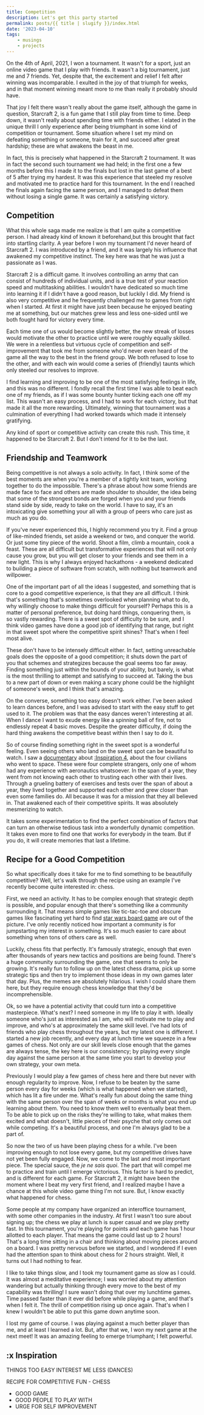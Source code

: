 ```yaml
---
title: Competition
description: Let's get this party started
permalink: posts/{{ title | slugify }}/index.html
date: '2023-04-10'
tags: 
    - musings
    - projects
---
```


On the 4th of April, 2021, I won a tournament. It wasn't for a sport, just an online video game that I play with friends. It wasn't a big tournament, just me and 7 friends. Yet, despite that, the excitement and relief I felt after winning was incomparable. I exulted in the joy of that triumph for weeks, and in that moment winning meant more to me than really it probably should have.

That joy I felt there wasn't really about the game itself, although the game in question, Starcraft 2, is a fun game that I still play from time to time. Deep down, it wasn't really about spending time with friends either. I elated in the unique thrill I only experience after being triumphant in some kind of competition or tournament. Some situation where I set my mind on defeating something or someone, train for it, and succeed after great hardship; these are what awakens the beast in me.

In fact, this is precisely what happened in the Starcraft 2 tournament. It was in fact the second such tournament we had held; in the first one a few months before this I made it to the finals but lost in the last game of a best of 5 after trying my hardest. It was this experience that steeled my resolve and motivated me to practice hard for this tournament. In the end I reached the finals again facing the same person, and I managed to defeat them without losing a single game. It was certainly a satisfying victory.


## Competition

What this whole saga made me realize is that I am quite a competitive person. I had already kind of known it beforehand,but this brought that fact into startling clarity. A year before I won my tournament I'd never heard of Starcraft 2. I was introduced by a friend, and it was largely his influence that awakened my competitive instinct. The key here was that he was just a passionate as I was.

Starcraft 2 is a difficult game. It involves controlling an army that can consist of hundreds of individual units, and is a true test of your reaction speed and multitasking abilities. I wouldn't have dedicated so much time into learning it if I didn't have a good reason, but luckily I did. My friend is also very competitive and he frequently challenged me to games from right when I started. At first it might have just been because he enjoyed beating me at something, but our matches grew less and less one-sided until we both fought hard for victory every time.

Each time one of us would become slightly better, the new streak of losses would motivate the other to practice until we were roughly equally skilled. We were in a relentless but virtuous cycle of competition and self-improvement that took me from someone who'd never even heard of the game all the way to the best in the friend group. We both refused to lose to the other, and with each win would come a series of (friendly) taunts which only steeled our resolves to improve.

I find learning and improving to be one of the most satisfying feelings in life, and this was no different. I fondly recall the first time I was able to beat each one of my friends, as if I was some bounty hunter ticking each one off my list. This wasn't an easy process, and I had to work for each victory, but that made it all the more rewarding. Ultimately, winning that tournament was a culmination of everything I had worked towards which made it intensely gratifying.

Any kind of sport or competitive activity can create this rush. This time, it happened to be Starcraft 2. But I don't intend for it to be the last.

## Friendship and Teamwork

Being competitive is not always a solo activity. In fact, I think some of the best moments are when you're a member of a tightly knit team, working together to do the impossible. There's a phrase about how some friends are made face to face and others are made shoulder to shoulder, the idea being that some of the strongest bonds are forged when you and your friends stand side by side, ready to take on the world. I have to say, it's an intoxicating give something your all with a group of peers who care just as much as you do.

If you've never experienced this, I highly recommend you try it. Find a group of like-minded friends, set aside a weekend or two, and conquer the world. Or just some tiny piece of the world. Shoot a film, climb a mountain, cook a feast. These are all difficult but transformative experiences that will not only cause you grow, but you will get closer to your friends and see them in a new light. This is why I always enjoyed hackathons - a weekend dedicated to building a piece of software from scratch, with nothing but teamwork and willpower.

One of the important part of all the ideas I suggested, and something that is core to a good competitive experience, is that they are all difficult. I think that's something that's sometimes overlooked when planning what to do, why willingly choose to make things difficult for yourself? Perhaps this is a matter of personal preference, but doing hard things, conquering them, is so vastly rewarding. There is a sweet spot of difficulty to be sure, and I think video games have done a good job of identifying that range, but right in that sweet spot where the competitive spirit shines? That's when I feel most alive.

These don't have to be intensely difficult either. In fact, setting unreachable goals does the opposite of a good competition; it shuts down the part of you that schemes and strategizes because the goal seems too far away. Finding something just within the bounds of your ability, but barely, is what is the most thrilling to attempt and satisfying to succeed at. Taking the bus to a new part of down or even making a scary phone could be the highlight of someone's week, and I think that's amazing.

On the converse, something too easy doesn't work either. I've been asked to learn dances before, and I was advised to start with the easy stuff to get used to it. The problem was that the easy dances weren't interesting at all. When I dance I want to exude energy like a spinning ball of fire, not to endlessly repeat 4 basic moves. Despite the greater difficulty, if doing the hard thing awakens the competitive beast within then I say to do it.

So of course finding something right in the sweet spot is a wonderful feeling. Even seeing others who land on the sweet spot can be beautiful to watch. I saw a [documentary](https://www.imdb.com/title/tt15166116/) about [:Inspiration 4](#Inspiration), about the four civilians who went to space. These were four complete strangers, only one of whom had any experience with aeronautics whatsoever. In the span of a year, they went from not knowing each other to trusting each other with their lives. Through a grueling battery of exercises and tests over the span of about a year, they lived together and supported each other and grew closer than even some families do. All because it was for a mission that they all believed in. That awakened each of their competitive spirits. It was absolutely mesmerizing to watch. 

It takes some experimentation to find the perfect combination of factors that can turn an otherwise tedious task into a wonderfully dynamic competition. It takes even more to find one that works for everybody in the team. But if you do, it will create memories that last a lifetime.

## Recipe for a Good Competition

So what specifically does it take for me to find something to be beautifully competitive? Well, let's walk through the recipe using an example I've recently become quite interested in: chess.

First, we need an activity. It has to be complex enough that strategic depth is possible, and popular enough that there's something like a community surrounding it. That means simple games like tic-tac-toe and obscure games like fascinating yet hard to find [star wars board game](https://boardgamegeek.com/boardgame/187645/star-wars-rebellion) are out of the picture. I've only recently noticed how important a community is for jumpstarting my interest in something. It's so much easier to care about something when tons of others care as well.

Luckily, chess fits that perfectly. It's famously strategic, enough that even after thousands of years new tactics and positions are being found. There's a huge community surrounding the game, one that seems to only be growing. It's really fun to follow up on the latest chess drama, pick up some strategic tips and then try to implement those ideas in my own games later that day. Plus, the memes are absolutely hilarious. I wish I could share them here, but they require enough chess knowledge that they'd be incomprehensible.

Ok, so we have a potential activity that could turn into a competitive masterpiece. What's next? I need someone in my life to play it with. Ideally someone who's just as interested as I am, who will motivate me to play and improve, and who's at approximately the same skill level. I've had lots of friends who play chess throughout the years, but my latest one is different. I started a new job recently, and every day at lunch time we squeeze in a few games of chess. Not only are our skill levels close enough that the games are always tense, the key here is our consistency; by playing every single day against the same person at the same time you start to develop your own strategy, your own meta.

Previously I would play a few games of chess here and there but never with enough regularity to improve. Now, I refuse to be beaten by the same person every day for weeks (which is what happened when we started), which has lit a fire under me. What's really fun about doing the same thing with the same person over the span of weeks or months is what you end up learning about them. You need to know them well to eventually beat them. To be able to pick up on the risks they're willing to take, what makes them excited and what doesn't, little pieces of their psyche that only comes out while competing. It's a beautiful process, and one I'm always glad to be a part of.

So now the two of us have been playing chess for a while. I've been improving enough to not lose every game, but my competitive drives have not yet been fully engaged. Now, we come to the last and most important piece. The special sauce, the _je ne sais quoi_. The part that will compel me to practice and train until I emerge victorious. This factor is hard to predict, and is different for each game. For Starcraft 2, it might have been the moment where I beat my very first friend, and I realized maybe I have a chance at this whole video game thing I'm not sure. But, I know exactly what happened for chess.

Some people at my company have organized an interoffice tournament, with some other companies in the industry. At first I wasn't too sure about signing up; the chess we play at lunch is super casual and we play pretty fast. In this tournament, you're playing for points and each game has 1 hour allotted to each player. That means the game could last up to 2 hours! That's a long time sitting in a chair and thinking about moving pieces around on a board. I was pretty nervous before we started, and I wondered if I even had the attention span to think about chess for 2 hours straight. Well, it turns out I had nothing to fear.

I like to take things slow, and I took my tournament game as slow as I could. It was almost a meditative experience; I was worried about my attention wandering but actually thinking through every move to the best of my capability was thrilling! I sure wasn't doing that over my lunchtime games. Time passed faster than it ever did before while playing a game, and that's when I felt it. The thrill of competition rising up once again. That's when I knew I wouldn't be able to put this game down anytime soon.

I lost my game of course. I was playing against a much better player than me, and at least I learned a lot. But, after that we, I won my next game at the next meet! It was an amazing feeling to emerge triumphant; I felt powerful.

## :x Inspiration


THINGS TOO EASY INTEREST ME LESS (DANCES)

RECIPE FOR COMPETITIVE FUN - CHESS
 - GOOD GAME
 - GOOD PEOPLE TO PLAY WITH
 - URGE FOR SELF IMPROVEMENT